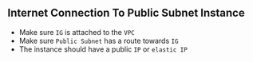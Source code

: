 ## Internet Connection To Public Subnet Instance

- Make sure `IG` is attached to the `VPC`
- Make sure `Public Subnet` has a route towards `IG`
- The instance should have a public `IP` or `elastic IP`
